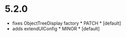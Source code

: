 5.2.0
=====

- fixes ObjectTreeDisplay factory * PATCH * [default]
- adds extendUIConfig * MINOR * [default]